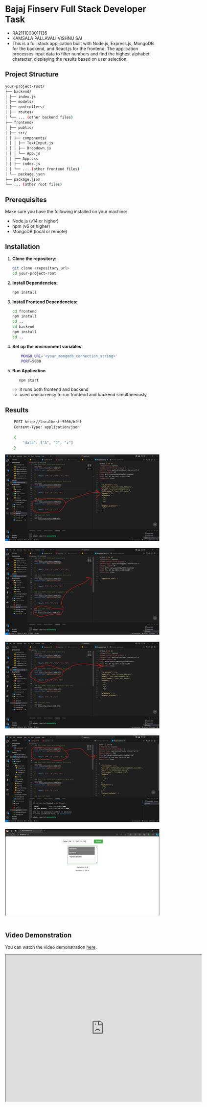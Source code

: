 # Bajaj Finserv Full Stack Developer Task
- RA2111003011135
- KAMSALA PALLAVALI VISHNU SAI
- This is a full stack application built with Node.js, Express.js, MongoDB for the backend, and React.js for the frontend. The application processes input data to filter numbers and find the highest alphabet character, displaying the results based on user selection.

## Project Structure
```sh
your-project-root/
├── backend/
│ ├── index.js
│ ├── models/
│ ├── controllers/
│ ├── routes/
│ └── ... (other backend files)
├── frontend/
│ ├── public/
│ ├── src/
│ │ ├── components/
│ │ │ ├── TextInput.js
│ │ │ ├── Dropdown.js
│ │ │ └── App.js
│ │ ├── App.css
│ │ ├── index.js
│ │ └── ... (other frontend files)
│ └── package.json
├── package.json
└── ... (other root files)

```

## Prerequisites

Make sure you have the following installed on your machine:

- Node.js (v14 or higher)
- npm (v6 or higher)
- MongoDB (local or remote)

## Installation

1. **Clone the repository:**

   ```sh
   git clone <repository_url>
   cd your-project-root
   ```

2. **Install Dependencies:**
    ```sh
    npm install
    ```
3. **Install Frontend Dependencies:**
    ```sh
    cd frontend
    npm install
    cd ..
    cd backend
    npm install
    cd ..
    ```

4. **Set up the environment variables:**
    ```sh
        MONGO_URI='<your_mongodb_connection_string>'
        PORT=5000
    ```

5. **Run Application**
    ```sh
       npm start
    ```
    -   it runs both frontend and backend
    - used concurrency to run frontend and backend simultaneously


## Results
```sh
    POST http://localhost:5000/bfhl
    Content-Type: application/json

    {
        "data": ["A", "C", "z"]
    }

```

<div style="text-align:center;width:100%;">
    <img style="margin-bottom:20px;" src="https://github.com/KPVISHNUSAI/bajajfinserv/blob/main/Result/Screenshot%202024-08-02%20195447.png?raw=true" />
    <img style="margin-bottom:20px;" src="https://github.com/KPVISHNUSAI/bajajfinserv/blob/main/Result/Screenshot%202024-08-02%20195538.png?raw=true" />
    <img style="margin-bottom:20px;" src="https://github.com/KPVISHNUSAI/bajajfinserv/blob/main/Result/Screenshot%202024-08-02%20195650.png?raw=true" />
    <img style="margin-bottom:20px;" src="https://github.com/KPVISHNUSAI/bajajfinserv/blob/main/Result/Screenshot%202024-08-03%20002451.png?raw=true" />
    <img style="margin-bottom:20px;" src="https://github.com/KPVISHNUSAI/bajajfinserv/blob/main/Result/Screenshot%202024-08-03%20004034.png?raw=true" />
</div>


## Video Demonstration
You can watch the video demonstration [here](https://drive.google.com/file/d/1bSBai6C671-PHZtfiR39-LbkJbIyXs5k/view?usp=sharing).

<iframe src="https://drive.google.com/file/d/1bSBai6C671-PHZtfiR39-LbkJbIyXs5k/preview" width="640" height="480"></iframe>
